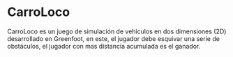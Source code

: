 # CarroLoco

CarroLoco es un juego de simulación de vehículos en dos dimensiones (2D) desarrollado en Greenfoot, en este, el jugador debe esquivar una serie de obstáculos, el jugador con mas distancia acumulada es el ganador.
